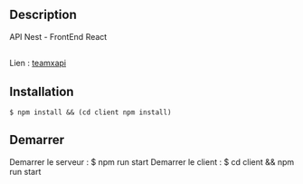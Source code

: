 ## Description

API Nest - FrontEnd React

##
Lien : [teamxapi](https://teamxapi.herokuapp.com)

## Installation

```
$ npm install && (cd client npm install)
```

## Demarrer

Demarrer le serveur : $ npm run start
Demarrer le client : $ cd client && npm run start

